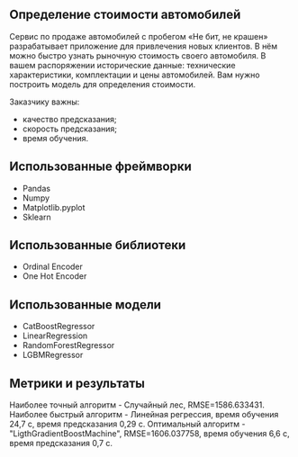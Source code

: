 ## Определение стоимости автомобилей
Сервис по продаже автомобилей с пробегом «Не бит, не крашен» разрабатывает приложение для привлечения новых клиентов. В нём можно быстро узнать рыночную стоимость своего автомобиля. В вашем распоряжении исторические данные: технические характеристики, комплектации и цены автомобилей. Вам нужно построить модель для определения стоимости.

Заказчику важны:

* качество предсказания;
* скорость предсказания;
* время обучения.
## Использованные фреймворки
* Pandas
* Numpy
* Matplotlib.pyplot
* Sklearn
## Использованные библиотеки
* Ordinal Encoder
* One Hot Encoder
## Использованные модели
* CatBoostRegressor
* LinearRegression
* RandomForestRegressor
* LGBMRegressor
## Метрики и результаты
Наиболее точный алгоритм - Случайный лес, RMSE=1586.633431. Наиболее быстрый алгоритм - Линейная регрессия, время обучения 24,7 с, время предсказания 0,29 с. Оптимальный алгоритм - "LigthGradientBoostMachine", RMSE=1606.037758, время обучения 6,6 с, время предсказания 0,7 с.
